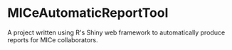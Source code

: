 # MICeAutomaticReportTool
A project written using R's Shiny web framework to automatically produce reports for MICe collaborators.
